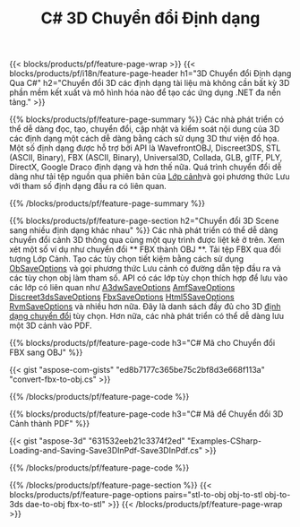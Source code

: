 ﻿---
title: C# 3D Chuyển đổi Định dạng
url: /vi/net/conversion/
description: Chuyển đổi 3D định dạng 3ds 3mf amf ase att dae drc dxf fbx gltf jt obj ply rvm stl u3d usdz usd vrml x với vài dòng mã C# qua .NET thư viện.
---
{{< blocks/products/pf/feature-page-wrap >}}
{{< blocks/products/pf/i18n/feature-page-header h1="3D Chuyển đổi Định dạng Qua C#" h2="Chuyển đổi 3D các định dạng tài liệu mà không cần bất kỳ 3D phần mềm kết xuất và mô hình hóa nào để tạo các ứng dụng .NET đa nền tảng." >}}

{{% blocks/products/pf/feature-page-summary %}}
Các nhà phát triển có thể dễ dàng đọc, tạo, chuyển đổi, cập nhật và kiểm soát nội dung của 3D các định dạng một cách dễ dàng bằng cách sử dụng 3D thư viện đồ họa. Một số định dạng được hỗ trợ bởi API là WavefrontOBJ, Discreet3DS, STL (ASCII, Binary), FBX (ASCII, Binary), Universal3D, Collada, GLB, glTF, PLY, DirectX, Google Draco định dạng và hơn thế nữa. Quá trình chuyển đổi dễ dàng như tải tệp nguồn qua phiên bản của [Lớp cảnh](https://apireference.aspose.com/3d/net/aspose.threed/scene)và gọi phương thức Lưu với tham số định dạng đầu ra có liên quan.

{{% /blocks/products/pf/feature-page-summary %}}

{{% blocks/products/pf/feature-page-section h2="Chuyển đổi 3D Scene sang nhiều định dạng khác nhau" %}}
Các nhà phát triển có thể dễ dàng chuyển đổi cảnh 3D thông qua cùng một quy trình được liệt kê ở trên. Xem xét một số ví dụ như chuyển đổi ** FBX thành OBJ **. Tải tệp FBX qua đối tượng Lớp Cảnh. Tạo các tùy chọn tiết kiệm bằng cách sử dụng [ObSaveOptions](https://apireference.aspose.com/3d/net/aspose.threed.formats/objsaveoptions) và gọi phương thức Lưu cảnh có đường dẫn tệp đầu ra và các tùy chọn obj làm tham số. API có các lớp tùy chọn thích hợp để lưu vào các lớp có liên quan như [A3dwSaveOptions](https://apireference.aspose.com/3d/net/aspose.threed.formats/a3dwsaveoptions) [AmfSaveOptions](https://apireference.aspose.com/3d/net/aspose.threed.formats/amfsaveoptions) [Discreet3dsSaveOptions](https://apireference.aspose.com/3d/net/aspose.threed.formats/discreet3dssaveoptions) [FbxSaveOptions](https://apireference.aspose.com/3d/net/aspose.threed.formats/fbxsaveoptions) [Html5SaveOptions](https://apireference.aspose.com/3d/net/aspose.threed.formats/html5saveoptions) [RvmSaveOptions](https://apireference.aspose.com/3d/net/aspose.threed.formats/rvmsaveoptions) và nhiều hơn nữa. Đây là danh sách đầy đủ cho 3D [định dạng chuyển đổi](https://apireference.aspose.com/3d/net/aspose.threed.formats) tùy chọn. Hơn nữa, các nhà phát triển có thể dễ dàng lưu một 3D cảnh vào PDF.

{{% blocks/products/pf/feature-page-code h3="C# Mã cho Chuyển đổi FBX sang OBJ" %}}

{{< gist "aspose-com-gists" "ed8b7177c365be75c2bf8d3e668f113a" "convert-fbx-to-obj.cs" >}}

{{% /blocks/products/pf/feature-page-code %}}

{{% blocks/products/pf/feature-page-code h3="C# Mã để Chuyển đổi 3D Cảnh thành PDF" %}}

{{< gist "aspose-3d" "631532eeb21c3374f2ed" "Examples-CSharp-Loading-and-Saving-Save3DInPdf-Save3DInPdf.cs" >}}

{{% /blocks/products/pf/feature-page-code %}}


{{% /blocks/products/pf/feature-page-section %}}
{{< blocks/products/pf/feature-page-options pairs="stl-to-obj obj-to-stl obj-to-3ds dae-to-obj fbx-to-stl" >}}
{{< /blocks/products/pf/feature-page-wrap >}}
